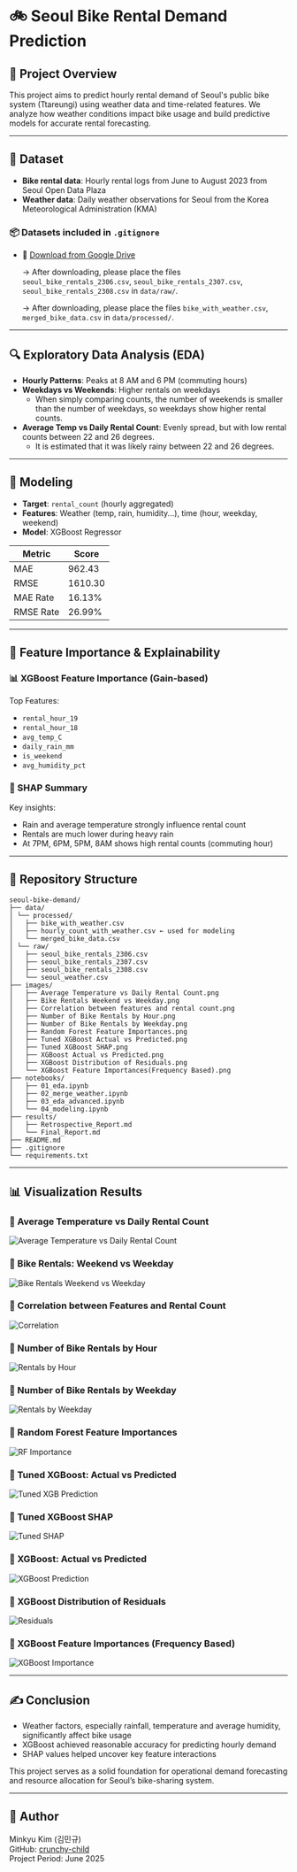 # 🚲 Seoul Bike Rental Demand Prediction

## 📌 Project Overview

This project aims to predict hourly rental demand of Seoul's public bike system (Ttareungi) using weather data and time-related features. We analyze how weather conditions impact bike usage and build predictive models for accurate rental forecasting.

---

## 📁 Dataset

- **Bike rental data**: Hourly rental logs from June to August 2023 from Seoul Open Data Plaza
- **Weather data**: Daily weather observations for Seoul from the Korea Meteorological Administration (KMA)

### 📦 Datasets included in `.gitignore`
- 📎 [Download from Google Drive](https://drive.google.com/drive/folders/1Xq1_BwaJTwwWs1QDhfQklecDNFyghps8?usp=drive_link)
    
    → After downloading, please place the files `seoul_bike_rentals_2306.csv`, `seoul_bike_rentals_2307.csv`, `seoul_bike_rentals_2308.csv` in `data/raw/`.

    → After downloading, please place the files `bike_with_weather.csv`, `merged_bike_data.csv` in `data/processed/`.


---

## 🔍 Exploratory Data Analysis (EDA)

- **Hourly Patterns**: Peaks at 8 AM and 6 PM (commuting hours)
- **Weekdays vs Weekends**: Higher rentals on weekdays
    - When simply comparing counts, the number of weekends is smaller than the number of weekdays, so weekdays show higher rental counts.
- **Average Temp vs Daily Rental Count**: Evenly spread, but with low rental counts between 22 and 26 degrees.
    - It is estimated that it was likely rainy between 22 and 26 degrees.

---

## 🧪 Modeling

- **Target**: `rental_count` (hourly aggregated)
- **Features**: Weather (temp, rain, humidity...), time (hour, weekday, weekend)
- **Model**: XGBoost Regressor

| Metric | Score |
|--------|-------|
| MAE    | 962.43 |
| RMSE   | 1610.30 |
| MAE Rate | 16.13% |
| RMSE Rate | 26.99% |

---

## 🔎 Feature Importance & Explainability

### 📊 XGBoost Feature Importance (Gain-based)

Top Features:
- `rental_hour_19`
- `rental_hour_18`
- `avg_temp_C`
- `daily_rain_mm`
- `is_weekend`
- `avg_humidity_pct`

### 🧠 SHAP Summary

Key insights:
- Rain and average temperature strongly influence rental count
- Rentals are much lower during heavy rain
- At 7PM, 6PM, 5PM, 8AM shows high rental counts (commuting hour)

---

## 📂 Repository Structure
```text
seoul-bike-demand/
├── data/
│ └── processed/
│   ├── bike_with_weather.csv
│   ├── hourly_count_with_weather.csv ← used for modeling
│   └── merged_bike_data.csv
│ └── raw/
│   ├── seoul_bike_rentals_2306.csv
│   ├── seoul_bike_rentals_2307.csv
│   ├── seoul_bike_rentals_2308.csv
│   └── seoul_weather.csv
├── images/
│   ├── Average Temperature vs Daily Rental Count.png
│   ├── Bike Rentals Weekend vs Weekday.png
│   ├── Correlation between features and rental count.png
│   ├── Number of Bike Rentals by Hour.png
│   ├── Number of Bike Rentals by Weekday.png
│   ├── Random Forest Feature Importances.png
│   ├── Tuned XGBoost Actual vs Predicted.png
│   ├── Tuned XGBoost SHAP.png
│   ├── XGBoost Actual vs Predicted.png
│   ├── XGBoost Distribution of Residuals.png
│   └── XGBoost Feature Importances(Frequency Based).png
├── notebooks/
│   ├── 01_eda.ipynb
│   ├── 02_merge_weather.ipynb
│   ├── 03_eda_advanced.ipynb
│   └── 04_modeling.ipynb
├── results/
│   ├── Retrospective_Report.md
│   └── Final_Report.md
├── README.md
├── .gitignore
└── requirements.txt
```

---

## 📊 Visualization Results

### 🔹 Average Temperature vs Daily Rental Count
![Average Temperature vs Daily Rental Count](images/Average%20Temperature%20vs%20Daily%20Rental%20Count.png)

### 🔹 Bike Rentals: Weekend vs Weekday
![Bike Rentals Weekend vs Weekday](images/Bike%20Rentals%20Weekend%20vs%20Weekday.png)

### 🔹 Correlation between Features and Rental Count
![Correlation](images/Correlation%20between%20features%20and%20rental%20count.png)

### 🔹 Number of Bike Rentals by Hour
![Rentals by Hour](images/Number%20of%20Bike%20Rentals%20by%20Hour.png)

### 🔹 Number of Bike Rentals by Weekday
![Rentals by Weekday](images/Number%20of%20Bike%20Rentals%20by%20Weekday.png)

### 🔹 Random Forest Feature Importances
![RF Importance](images/Random%20Forest%20Feature%20Importances.png)

### 🔹 Tuned XGBoost: Actual vs Predicted
![Tuned XGB Prediction](images/Tuned%20XGBoost%20Actual%20vs%20Predicted.png)

### 🔹 Tuned XGBoost SHAP
![Tuned SHAP](images/Tuned%20XGBoost%20SHAP.png)

### 🔹 XGBoost: Actual vs Predicted
![XGBoost Prediction](images/XGBoost%20Actual%20vs%20Predicted.png)

### 🔹 XGBoost Distribution of Residuals
![Residuals](images/XGBoost%20Distribution%20of%20Residuals.png)

### 🔹 XGBoost Feature Importances (Frequency Based)
![XGBoost Importance](images/XGBoost%20Feature%20Importances(Frequency%20Based).png)

---

## ✍️ Conclusion

- Weather factors, especially rainfall, temperature and average humidity, significantly affect bike usage
- XGBoost achieved reasonable accuracy for predicting hourly demand
- SHAP values helped uncover key feature interactions

This project serves as a solid foundation for operational demand forecasting and resource allocation for Seoul’s bike-sharing system.

---

## 🔗 Author

Minkyu Kim (김민규)  
GitHub: [crunchy-child](https://github.com/crunchy-child)  
Project Period: June 2025
